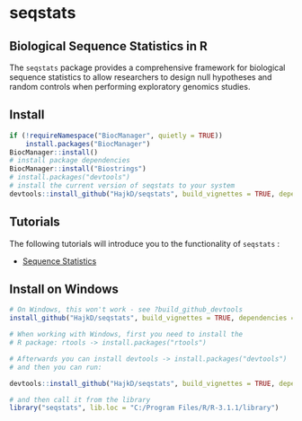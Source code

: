 seqstats
========

## Biological Sequence Statistics in R

The `seqstats` package provides a comprehensive framework for biological sequence statistics to allow researchers to design null hypotheses and random controls when performing exploratory genomics studies.

## Install

```r
if (!requireNamespace("BiocManager", quietly = TRUE))
    install.packages("BiocManager")
BiocManager::install()
# install package dependencies
BiocManager::install("Biostrings")
# install.packages("devtools")
# install the current version of seqstats to your system
devtools::install_github("HajkD/seqstats", build_vignettes = TRUE, dependencies = TRUE)
```

## Tutorials

The following tutorials will introduce you to the functionality of `seqstats` :

- [Sequence Statistics](https://drostlab.github.io/seqstats/articles/Statistics.html)


## Install on Windows

```r
# On Windows, this won't work - see ?build_github_devtools
install_github("HajkD/seqstats", build_vignettes = TRUE, dependencies = TRUE)

# When working with Windows, first you need to install the
# R package: rtools -> install.packages("rtools")

# Afterwards you can install devtools -> install.packages("devtools")
# and then you can run:

devtools::install_github("HajkD/seqstats", build_vignettes = TRUE, dependencies = TRUE)

# and then call it from the library
library("seqstats", lib.loc = "C:/Program Files/R/R-3.1.1/library")
```




